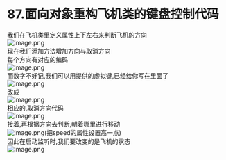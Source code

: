 # 87.面向对象重构飞机类的键盘控制代码

我们在飞机类里定义属性上下左右来判断飞机的方向<br />![image.png](https://cdn.nlark.com/yuque/0/2019/png/349894/1559532366733-4faf5388-f4b0-4b02-bd49-1e1dfc9df58f.png#align=left&display=inline&height=108&name=image.png&originHeight=108&originWidth=232&size=26444&status=done&width=232)<br />现在我们添加方法增加方向与取消方向<br />每个方向有对应的编码<br />![image.png](https://cdn.nlark.com/yuque/0/2019/png/349894/1559532494001-53e99695-a680-436c-b3bb-6904d544b3fa.png#align=left&display=inline&height=197&name=image.png&originHeight=197&originWidth=214&size=32745&status=done&width=214)<br />而数字不好记,我们可以用提供的虚拟键,已经给你写在里面了<br />![image.png](https://cdn.nlark.com/yuque/0/2019/png/349894/1559532539786-723da8d0-1145-47d1-9a4e-a0d3a6ff3723.png#align=left&display=inline&height=185&name=image.png&originHeight=185&originWidth=259&size=63075&status=done&width=259)<br />改成<br />![image.png](https://cdn.nlark.com/yuque/0/2019/png/349894/1559532573418-b465a0b5-629d-4902-a0d4-a6007bd343a4.png#align=left&display=inline&height=188&name=image.png&originHeight=188&originWidth=251&size=44095&status=done&width=251)<br />相应的,取消方向代码<br />![image.png](https://cdn.nlark.com/yuque/0/2019/png/349894/1559532601995-c497ff40-2d61-4bf7-9186-88dc37406cf9.png#align=left&display=inline&height=188&name=image.png&originHeight=188&originWidth=251&size=46638&status=done&width=251)<br />接着,再根据方向去判断,朝着哪里进行移动<br />![image.png](https://cdn.nlark.com/yuque/0/2019/png/349894/1559532684978-d44d799c-d6fb-4aa9-9b70-b1867fd66187.png#align=left&display=inline&height=283&name=image.png&originHeight=283&originWidth=319&size=66482&status=done&width=319)(把speed的属性设置高一点)<br />因此在启动监听时,我们要改变的是飞机的状态<br />![image.png](https://cdn.nlark.com/yuque/0/2019/png/349894/1559532750038-d1758eb6-fdeb-4f70-86db-31c39ca3afe4.png#align=left&display=inline&height=207&name=image.png&originHeight=207&originWidth=268&size=43605&status=done&width=268)


